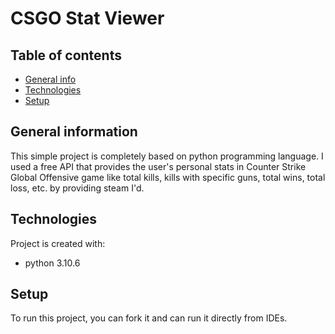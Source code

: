 # CSGO Stat Viewer

## Table of contents
* [General info](#general-info)
* [Technologies](#technologies)
* [Setup](#setup)

## General information

This simple project is completely based on python programming language.
I used a free API that provides the user's personal stats in Counter Strike Global Offensive game like total kills, kills with specific guns, total wins, total loss, etc. by providing steam I'd.

## Technologies
Project is created with:
* python 3.10.6

## Setup
To run this project, you can fork it and can run it directly from IDEs.
